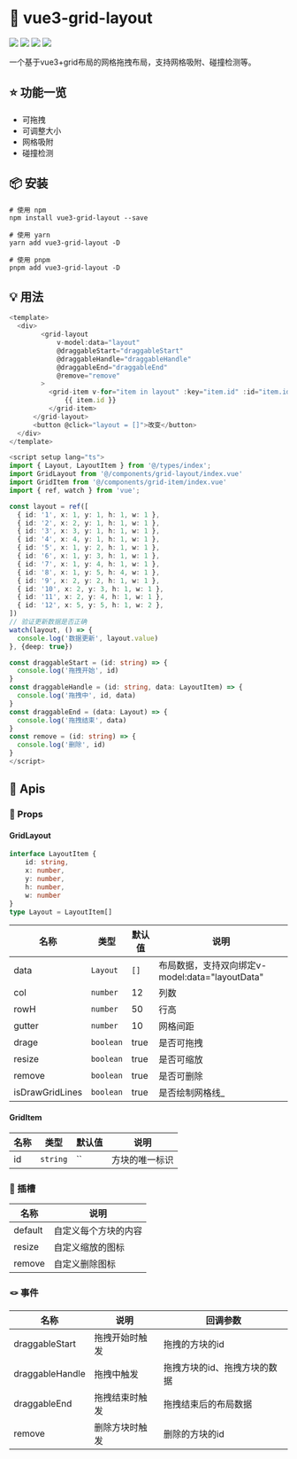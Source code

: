# 🎄 vue3-grid-layout

![](https://img.shields.io/github/package-json/v/wzwdream/vue3-grid-layout) ![](https://img.shields.io/npm/dm/vue3-grid-layout-picker) ![](https://img.shields.io/bundlephobia/min/vue3-grid-layout) ![](https://img.shields.io/github/wzwdream/vue3-grid-layout)

一个基于vue3+grid布局的网格拖拽布局，支持网格吸附、碰撞检测等。


## ⭐️ 功能一览

-   可拖拽
-   可调整大小
-   网格吸附
-   碰撞检测

## 📦 安装

```shell
# 使用 npm
npm install vue3-grid-layout --save

# 使用 yarn
yarn add vue3-grid-layout -D

# 使用 pnpm
pnpm add vue3-grid-layout -D
```
## 💡 用法

```ts
<template>
  <div>
        <grid-layout
            v-model:data="layout"
            @draggableStart="draggableStart"
            @draggableHandle="draggableHandle"
            @draggableEnd="draggableEnd"
            @remove="remove"
        >
          <grid-item v-for="item in layout" :key="item.id" :id="item.id">
              {{ item.id }}
          </grid-item>
      </grid-layout>
      <button @click="layout = []">改变</button>
  </div>
</template>

<script setup lang="ts">
import { Layout, LayoutItem } from '@/types/index';
import GridLayout from '@/components/grid-layout/index.vue'
import GridItem from '@/components/grid-item/index.vue'
import { ref, watch } from 'vue';

const layout = ref([
  { id: '1', x: 1, y: 1, h: 1, w: 1 },
  { id: '2', x: 2, y: 1, h: 1, w: 1 },
  { id: '3', x: 3, y: 1, h: 1, w: 1 },
  { id: '4', x: 4, y: 1, h: 1, w: 1 },
  { id: '5', x: 1, y: 2, h: 1, w: 1 },
  { id: '6', x: 1, y: 3, h: 1, w: 1 },
  { id: '7', x: 1, y: 4, h: 1, w: 1 },
  { id: '8', x: 1, y: 5, h: 4, w: 1 },
  { id: '9', x: 2, y: 2, h: 1, w: 1 },
  { id: '10', x: 2, y: 3, h: 1, w: 1 },
  { id: '11', x: 2, y: 4, h: 1, w: 1 },
  { id: '12', x: 5, y: 5, h: 1, w: 2 },
])
// 验证更新数据是否正确
watch(layout, () => {
  console.log('数据更新', layout.value)
}, {deep: true})

const draggableStart = (id: string) => {
  console.log('拖拽开始', id)
}
const draggableHandle = (id: string, data: LayoutItem) => {
  console.log('拖拽中', id, data)
}
const draggableEnd = (data: Layout) => {
  console.log('拖拽结束', data)
}
const remove = (id: string) => {
  console.log('删除', id)
}
</script>
```

## 🎁 Apis

### 🔩 Props
#### GridLayout
```ts
interface LayoutItem {
    id: string,
    x: number,
    y: number,
    h: number,
    w: number
}
type Layout = LayoutItem[]
```
| 名称            | 类型      | 默认值 | 说明                                            |
| --------------- | --------- | ------ | ----------------------------------------------- |
| data            | `Layout`  | `[]`   | 布局数据，支持双向绑定v-model:data="layoutData" |
| col             | `number`  | 12     | 列数                                            |
| rowH            | `number`  | 50     | 行高                                            |
| gutter          | `number`  | 10     | 网格间距                                        |
| drage           | `boolean` | true   | 是否可拖拽                                      |
| resize          | `boolean` | true   | 是否可缩放                                      |
| remove          | `boolean` | true   | 是否可删除                                      |
| isDrawGridLines | `boolean` | true   | 是否绘制网格线_                                 |

#### GridItem

| 名称            | 类型      | 默认值 | 说明                                            |
| --------------- | --------- | ------ | ----------------------------------------------- |
| id            | `string`  | ``   | 方块的唯一标识 |

### 🎍 插槽

| 名称        | 说明                           |
| ----------  | ------------------------------ |
| default |  自定义每个方块的内容 |
| resize  | 自定义缩放的图标 |
| remove  | 自定义删除图标 |

### 🪢 事件

| 名称              | 说明               |  回调参数     |
| -------------     | ----------------- | ------------  |
| draggableStart    | 拖拽开始时触发 | 拖拽的方块的id |
| draggableHandle   | 拖拽中触发  | 拖拽方块的id、拖拽方块的数据 |
| draggableEnd      | 拖拽结束时触发 | 拖拽结束后的布局数据 |
| remove            | 删除方块时触发 | 删除的方块的id  |